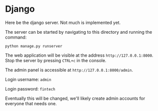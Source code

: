 # Django
Here be the django server. Not much is implemented yet.

The server can be started by navigating to this directory and running the command:
```
python manage.py runserver
```
The web application will be visible at the address `http://127.0.0.1:8000`. Stop the server by pressing `CTRL+c` in the console.

The admin panel is accessible at `http://127.0.0.1:8000/admin`. 

Login username: `admin`

Login password: `fintech`

Eventually this will be changed, we'll likely create admin accounts for everyone that needs one.